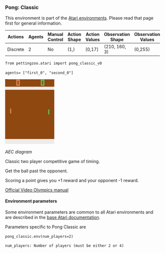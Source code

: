 
### Pong: Classic

This environment is part of the [Atari environments](../atari.md). Please read that page first for general information.

| Actions | Agents  | Manual Control | Action Shape | Action Values | Observation Shape | Observation Values |
|---------|---------|----------------|--------------|---------------|-------------------|--------------------|
| Discrete  | 2 | No      | (1,)    | [0,17]         | (210, 160, 3)         | (0,255)            |

`from pettingzoo.atari import pong_classic_v0`

`agents= ["first_0", "second_0"]`

![pong gif](atari_pong_classic.gif)

*AEC diagram*

Classic two player competitive game of timing.

Get the ball past the opponent.

Scoring a point gives you +1 reward and your opponent -1 reward.

[Official Video Olympics manual](https://atariage.com/manual_html_page.php?SoftwareLabelID=587)

#### Environment parameters

Some environment parameters are common to all Atari environments and are described in the [base Atari documentation](../atari.md).

Parameters specific to Pong Classic are

```
pong_classic.env(num_players=2)
```

```
num_players: Number of players (must be either 2 or 4)
```
